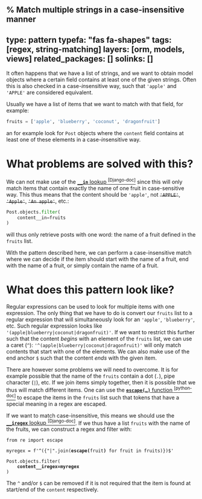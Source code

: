 % Match multiple strings in a case-insensitive manner
---
type: pattern
typefa: "fas fa-shapes"
tags: [regex, string-matching]
layers: [orm, models, views]
related_packages: []
solinks: []
---

It often happens that we have a list of strings, and we want to obtain
model objects where a certain field contains at least one of the given strings.
Often this is also checked in a case-*in*sensitive way, such that `'apple'` and
`'APPLE'` are considered equivalent.

Usually we have a list of items that we want to match with that field, for example:

```python
fruits = ['apple', 'blueberry', 'coconut', 'dragonfruit']
```

an for example look for `Post` objects where the `content` field contains
at least one of these elements in a case-*in*sensitive way.

# What problems are solved with this?

We can not make use of the [**`__in`** lookup <sup>[Django-doc]</sup>](https://docs.djangoproject.com/en/dev/ref/models/querysets/#in)
since this will only match items that contain exactly the name of one fruit in case-sensitive way.
This thus means that the content should be `'apple'`, not <s>`'APPLE'`</s>, <s>`'Apple'`</s>, <s>`'An apple'`</s>, etc.:

```python
Post.objects.filter(
    content__in=fruits
)
```

will thus only retrieve posts with one word: the name of a fruit defined in the `fruits` list.

With the pattern described here, we can perform a case-insensitive match where we can decide if the
item should start with the name of a fruit, end with the name of a fruit, or simply contain the
name of a fruit.

# What does this pattern look like?

Regular expressions can be used to look for multiple items with one expression. The only thing that
we have to do is convert our `fruits` list to a regular expression that will simultaneously look
for an `'apple'`, `'blueberry'`, etc. Such regular expression looks like `'(apple|blueberry|coconut|dragonfruit)'`.
If we want to restrict this further such that the content *begins* with an element of the `fruits` list,
we can use a caret (`^`): `'^(apple|blueberry|coconut|dragonfruit)'` will only match contents that start
with one of the elements. We can also make use of the end anchor `$` such that the content *ends* with the given
item.

There are however some problems we will need to overcome. It is for example possible that the name of the `fruits`
contain a dot (`.`), pipe character (`|`), etc. If we join items simply together, then it is possible that we
thus will match different items. One can use the [**<code>escape(&hellip;)</code>** function <sup>[python-doc]</sup>](https://docs.python.org/3/library/re.html#re.escape)
to escape the items in the `fruits` list such that tokens that have a special meaning in a regex are escaped.

If we want to match case-insensitive, this means we should use the
[**`__iregex`** lookup <sup>[Django-doc]</sup>](https://docs.djangoproject.com/en/dev/ref/models/querysets/#iregex).
If we thus have a list `fruits` with the name of the fruits, we can construct a regex and filter with:

<pre class="python"><code>from re import escape

myregex = f'^({&quot;|&quot;.join(<b>escape(</b>fruit<b>)</b> for fruit in fruits)})$'

Post.objects.filter(
    <b>content__iregex=myregex</b>
)</code></pre>

The `^` and/or `$` can be removed if it is not required that the item is found at start/end of the `content` respectively.
